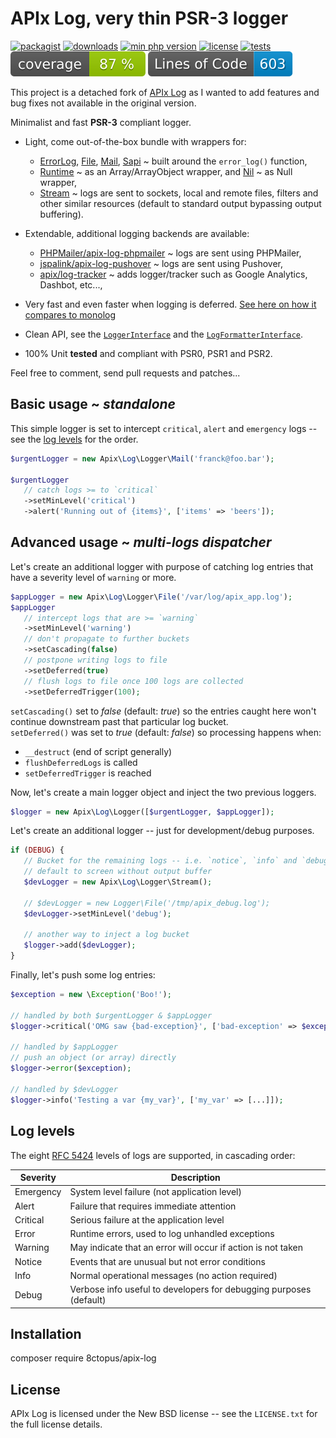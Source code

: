 # APIx Log, very thin PSR-3 logger

[![packagist](http://poser.pugx.org/8ctopus/apix-log/v)](https://packagist.org/packages/8ctopus/apix-log)
[![downloads](http://poser.pugx.org/8ctopus/apix-log/downloads)](https://packagist.org/packages/8ctopus/apix-log)
[![min php version](http://poser.pugx.org/8ctopus/apix-log/require/php)](https://packagist.org/packages/8ctopus/apix-log)
[![license](http://poser.pugx.org/8ctopus/apix-log/license)](https://packagist.org/packages/8ctopus/apix-log)
[![tests](https://github.com/8ctopus/apix-log/actions/workflows/tests.yml/badge.svg)](https://github.com/8ctopus/apix-log/actions/workflows/tests.yml)
![code coverage badge](https://raw.githubusercontent.com/8ctopus/apix-log/image-data/coverage.svg)
![lines of code](https://raw.githubusercontent.com/8ctopus/apix-log/image-data/lines.svg)

This project is a detached fork of [APIx Log](https://github.com/apix/log) as I wanted to add features and bug fixes not available in the original version.

Minimalist and fast **PSR-3** compliant logger.

* Light, come out-of-the-box bundle with wrappers for:
   * [ErrorLog](src/Logger/ErrorLog.php), [File](src/Logger/File.php), [Mail](src/Logger/Mail.php), [Sapi](src/Logger/Sapi.php) ~ built around the `error_log()` function,
   * [Runtime](src/Logger/Runtime.php) ~ as an Array/ArrayObject wrapper, and [Nil](src/Logger/Nil.php) ~ as Null wrapper,
   * [Stream](src/Logger/Stream.php) ~ logs are sent to sockets, local and remote files, filters and other similar resources (default to standard output bypassing output buffering).

* Extendable, additional logging backends are available:
   * [PHPMailer/apix-log-phpmailer](https://github.com/PHPMailer/apix-log-phpmailer) ~ logs are sent using PHPMailer,
   * [jspalink/apix-log-pushover](https://github.com/jspalink/apix-log-pushover) ~ logs are sent using Pushover,
   * [apix/log-tracker](https://github.com/apix/log-tracker) ~ adds logger/tracker such as Google Analytics, Dashbot, etc...,

* Very fast and even faster when logging is deferred. [See here on how it compares to monolog](https://github.com/apix/log/issues/9)
* Clean API, see the [`LoggerInterface`](src/Logger/LoggerInterface.php) and the [`LogFormatterInterface`](src/LogFormatterInterface.php).
* 100% Unit **tested** and compliant with PSR0, PSR1 and PSR2.

Feel free to comment, send pull requests and patches...

## Basic usage ~ *standalone*

This simple logger is set to intercept `critical`, `alert` and `emergency` logs -- see the [log levels](#log-levels) for the order.

```php
$urgentLogger = new Apix\Log\Logger\Mail('franck@foo.bar');

$urgentLogger
   // catch logs >= to `critical`
   ->setMinLevel('critical')
   ->alert('Running out of {items}', ['items' => 'beers']);
```
## Advanced usage ~ *multi-logs dispatcher*

Let's create an additional logger with purpose of catching log entries that have a severity level of `warning` or more.

```php
$appLogger = new Apix\Log\Logger\File('/var/log/apix_app.log');
$appLogger
   // intercept logs that are >= `warning`
   ->setMinLevel('warning')
   // don't propagate to further buckets
   ->setCascading(false)
   // postpone writing logs to file
   ->setDeferred(true)
   // flush logs to file once 100 logs are collected
   ->setDeferredTrigger(100);
```

`setCascading()` set to *false* (default: *true*) so the entries caught here won't continue downstream past that particular log bucket.\
`setDeferred()` was set to *true* (default: *false*) so processing happens when:
- `__destruct` (end of script generally)
- `flushDeferredLogs` is called
- `setDeferredTrigger` is reached

Now, let's create a main logger object and inject the two previous loggers.

```php
$logger = new Apix\Log\Logger([$urgentLogger, $appLogger]);
```

Let's create an additional logger -- just for development/debug purposes.

```php
if (DEBUG) {
   // Bucket for the remaining logs -- i.e. `notice`, `info` and `debug`
   // default to screen without output buffer
   $devLogger = new Apix\Log\Logger\Stream();

   // $devLogger = new Logger\File('/tmp/apix_debug.log');
   $devLogger->setMinLevel('debug');

   // another way to inject a log bucket
   $logger->add($devLogger);
}
```

Finally, let's push some log entries:

```php
$exception = new \Exception('Boo!');

// handled by both $urgentLogger & $appLogger
$logger->critical('OMG saw {bad-exception}', ['bad-exception' => $exception]);

// handled by $appLogger
// push an object (or array) directly
$logger->error($exception);

// handled by $devLogger
$logger->info('Testing a var {my_var}', ['my_var' => [...]]);
```

## Log levels

The eight [RFC 5424][] levels of logs are supported, in cascading order:

 Severity  | Description
-----------|-----------------------------------------------------------------
 Emergency | System level failure (not application level)
 Alert     | Failure that requires immediate attention
 Critical  | Serious failure at the application level 
 Error     | Runtime errors, used to log unhandled exceptions
 Warning   | May indicate that an error will occur if action is not taken
 Notice    | Events that are unusual but not error conditions
 Info      | Normal operational messages (no action required)
 Debug     | Verbose info useful to developers for debugging purposes (default)

[PSR-3]: http://tools.ietf.org/html/rfc5424
[RFC 5424]: http://tools.ietf.org/html/rfc5424#section-6.2.1

## Installation

   composer require 8ctopus/apix-log

## License

   APIx Log is licensed under the New BSD license -- see the `LICENSE.txt` for the full license details.
